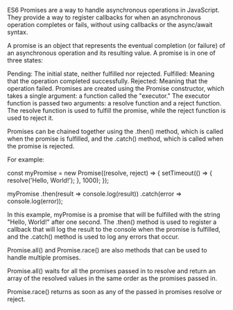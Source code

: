 ES6 Promises are a way to handle asynchronous operations in JavaScript. They provide a way to register callbacks for when an asynchronous operation completes or fails, without using callbacks or the async/await syntax.

A promise is an object that represents the eventual completion (or failure) of an asynchronous operation and its resulting value. A promise is in one of three states:

Pending: The initial state, neither fulfilled nor rejected.
Fulfilled: Meaning that the operation completed successfully.
Rejected: Meaning that the operation failed.
Promises are created using the Promise constructor, which takes a single argument: a function called the "executor." The executor function is passed two arguments: a resolve function and a reject function. The resolve function is used to fulfill the promise, while the reject function is used to reject it.

Promises can be chained together using the .then() method, which is called when the promise is fulfilled, and the .catch() method, which is called when the promise is rejected.

For example:

const myPromise = new Promise((resolve, reject) => {
  setTimeout(() => {
    resolve('Hello, World!');
  }, 1000);
});

myPromise
  .then(result => console.log(result))
  .catch(error => console.log(error));

In this example, myPromise is a promise that will be fulfilled with the string "Hello, World!" after one second. The .then() method is used to register a callback that will log the result to the console when the promise is fulfilled, and the .catch() method is used to log any errors that occur.

Promise.all() and Promise.race() are also methods that can be used to handle multiple promises.

Promise.all() waits for all the promises passed in to resolve and return an array of the resolved values in the same order as the promises passed in.

Promise.race() returns as soon as any of the passed in promises resolve or reject.
